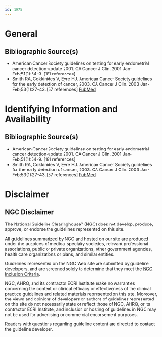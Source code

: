```yaml
---
id: 1975
---
```


# General

## Bibliographic Source(s)

- American Cancer Society guidelines on testing for early endometrial cancer detection-update 2001. CA Cancer J Clin. 2001 Jan-Feb;51(1):54-9. [181 references]
- Smith RA, Cokkinides V, Eyre HJ. American Cancer Society guidelines for the early detection of cancer, 2003. CA Cancer J Clin. 2003 Jan-Feb;53(1):27-43. [57 references] [ PubMed ](http://www.ncbi.nlm.nih.gov/entrez/query.fcgi?cmd=Retrieve&db=pubmed&dopt=Abstract&list_uids=12568442)

# Identifying Information and Availability

## Bibliographic Source(s)

- American Cancer Society guidelines on testing for early endometrial cancer detection-update 2001. CA Cancer J Clin. 2001 Jan-Feb;51(1):54-9. [181 references]
- Smith RA, Cokkinides V, Eyre HJ. American Cancer Society guidelines for the early detection of cancer, 2003. CA Cancer J Clin. 2003 Jan-Feb;53(1):27-43. [57 references] [ PubMed ](http://www.ncbi.nlm.nih.gov/entrez/query.fcgi?cmd=Retrieve&db=pubmed&dopt=Abstract&list_uids=12568442)

# Disclaimer

## NGC Disclaimer

The National Guideline Clearinghouse™ (NGC) does not develop, produce, approve, or endorse the guidelines represented on this site.

All guidelines summarized by NGC and hosted on our site are produced under the auspices of medical specialty societies, relevant professional associations, public or private organizations, other government agencies, health care organizations or plans, and similar entities.

Guidelines represented on the NGC Web site are submitted by guideline developers, and are screened solely to determine that they meet the [NGC Inclusion Criteria](/help-and-about/summaries/inclusion-criteria).

NGC, AHRQ, and its contractor ECRI Institute make no warranties concerning the content or clinical efficacy or effectiveness of the clinical practice guidelines and related materials represented on this site. Moreover, the views and opinions of developers or authors of guidelines represented on this site do not necessarily state or reflect those of NGC, AHRQ, or its contractor ECRI Institute, and inclusion or hosting of guidelines in NGC may not be used for advertising or commercial endorsement purposes.

Readers with questions regarding guideline content are directed to contact the guideline developer.

